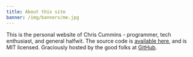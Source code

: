 ```yaml
---
title: About this site
banner: /img/banners/me.jpg
---
```


This is the personal website of Chris Cummins - programmer, tech enthusiast, and general halfwit. The source code is [available here](https://github.com/ChrisCummins/chriscummins.github.io), and is MIT licensed. Graciously hosted by the good folks at [GitHub](http://pages.github.com/).
